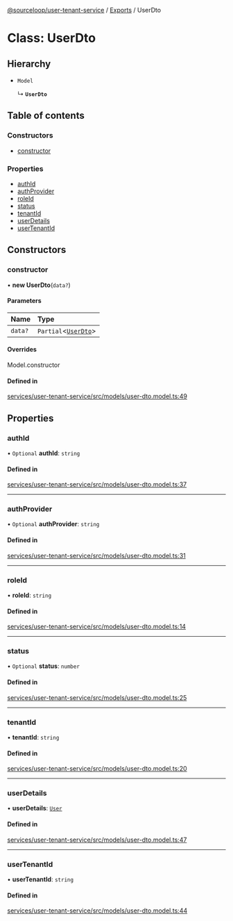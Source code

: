 [@sourceloop/user-tenant-service](../README.md) / [Exports](../modules.md) / UserDto

# Class: UserDto

## Hierarchy

- `Model`

  ↳ **`UserDto`**

## Table of contents

### Constructors

- [constructor](UserDto.md#constructor)

### Properties

- [authId](UserDto.md#authid)
- [authProvider](UserDto.md#authprovider)
- [roleId](UserDto.md#roleid)
- [status](UserDto.md#status)
- [tenantId](UserDto.md#tenantid)
- [userDetails](UserDto.md#userdetails)
- [userTenantId](UserDto.md#usertenantid)

## Constructors

### constructor

• **new UserDto**(`data?`)

#### Parameters

| Name | Type |
| :------ | :------ |
| `data?` | `Partial`<[`UserDto`](UserDto.md)\> |

#### Overrides

Model.constructor

#### Defined in

[services/user-tenant-service/src/models/user-dto.model.ts:49](https://github.com/sourcefuse/loopback4-microservice-catalog/blob/68ec38a2a/services/user-tenant-service/src/models/user-dto.model.ts#L49)

## Properties

### authId

• `Optional` **authId**: `string`

#### Defined in

[services/user-tenant-service/src/models/user-dto.model.ts:37](https://github.com/sourcefuse/loopback4-microservice-catalog/blob/68ec38a2a/services/user-tenant-service/src/models/user-dto.model.ts#L37)

___

### authProvider

• `Optional` **authProvider**: `string`

#### Defined in

[services/user-tenant-service/src/models/user-dto.model.ts:31](https://github.com/sourcefuse/loopback4-microservice-catalog/blob/68ec38a2a/services/user-tenant-service/src/models/user-dto.model.ts#L31)

___

### roleId

• **roleId**: `string`

#### Defined in

[services/user-tenant-service/src/models/user-dto.model.ts:14](https://github.com/sourcefuse/loopback4-microservice-catalog/blob/68ec38a2a/services/user-tenant-service/src/models/user-dto.model.ts#L14)

___

### status

• `Optional` **status**: `number`

#### Defined in

[services/user-tenant-service/src/models/user-dto.model.ts:25](https://github.com/sourcefuse/loopback4-microservice-catalog/blob/68ec38a2a/services/user-tenant-service/src/models/user-dto.model.ts#L25)

___

### tenantId

• **tenantId**: `string`

#### Defined in

[services/user-tenant-service/src/models/user-dto.model.ts:20](https://github.com/sourcefuse/loopback4-microservice-catalog/blob/68ec38a2a/services/user-tenant-service/src/models/user-dto.model.ts#L20)

___

### userDetails

• **userDetails**: [`User`](User.md)

#### Defined in

[services/user-tenant-service/src/models/user-dto.model.ts:47](https://github.com/sourcefuse/loopback4-microservice-catalog/blob/68ec38a2a/services/user-tenant-service/src/models/user-dto.model.ts#L47)

___

### userTenantId

• **userTenantId**: `string`

#### Defined in

[services/user-tenant-service/src/models/user-dto.model.ts:44](https://github.com/sourcefuse/loopback4-microservice-catalog/blob/68ec38a2a/services/user-tenant-service/src/models/user-dto.model.ts#L44)
